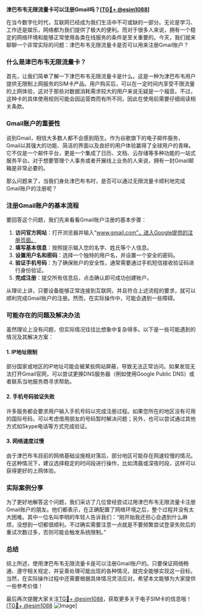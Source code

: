 **津巴布韦无限流量卡可以注册Gmail吗？[[TG💪+ @esim1088](https://t.me/s/esim1088)]**

在当今数字化时代，互联网已经成为我们生活中不可或缺的一部分。无论是学习、工作还是娱乐，网络都为我们提供了极大的便利。而对于很多人来说，拥有一个稳定的网络环境和能够正常使用各类在线服务的条件是至关重要的。今天，我们就来聊聊一个非常实际的问题：津巴布韦无限流量卡是否可以用来注册Gmail账户？

### 什么是津巴布韦无限流量卡？

首先，让我们简单了解一下津巴布韦无限流量卡是什么。这是一种为津巴布韦用户提供无限制上网服务的SIM卡产品。用户购买后，可以在一定时间内享受不限流量的上网体验，这对于那些对数据消耗需求较大的用户来说无疑是一个福音。不过，这种卡的具体使用规则可能会因运营商而有所不同，因此在使用前需要仔细阅读相关条款。

### Gmail账户的重要性

说到Gmail，相信大多数人都不会感到陌生。作为谷歌旗下的电子邮件服务，Gmail以其强大的功能、简洁的界面以及良好的用户体验赢得了全球用户的青睐。它不仅是一个邮件平台，更是一个集成了日历、文档、云存储等多种功能的一站式服务平台。对于想要管理个人事务或者开展线上业务的人来说，拥有一封Gmail邮箱是非常必要的。

那么问题来了，当我们身处津巴布韦时，是否可以通过无限流量卡顺利地完成Gmail账户的注册呢？

### 注册Gmail账户的基本流程

要回答这个问题，我们先来看看Gmail账户注册的基本步骤：

1. **访问官方网站**：打开浏览器并输入“www.gmail.com”，进入Google提供的注册页面。
2. **填写基本信息**：按照提示输入您的名字、姓氏等个人信息。
3. **设置用户名和密码**：选择一个独特的用户名，并设置一个安全的密码。
4. **验证手机号码**：为了确保账户的安全性，通常需要通过手机短信接收验证码进行身份验证。
5. **完成注册**：提交所有信息后，点击确认即可成功创建账户。

从理论上讲，只要设备能够正常连接到互联网，并且符合上述流程的要求，就可以顺利完成Gmail账户的注册。然而，在实际操作中，可能会遇到一些障碍。

### 可能存在的问题及解决办法

虽然理论上没有问题，但实际情况往往比想象中复杂得多。以下是一些可能遇到的情况及其解决方案：

#### 1. IP地址限制
部分国家或地区的IP地址可能会被某些网站屏蔽，导致无法正常访问。如果发现无法打开Gmail官网，可以尝试更换DNS服务器（例如使用Google Public DNS）或者联系当地服务商寻求帮助。

#### 2. 手机号码验证失败
许多服务都会要求用户输入手机号码以完成注册过程。如果您所在的地区没有可用的国际号码，可以考虑借用朋友的号码暂时解决问题；另外，也可以尝试通过其他方式如Skype电话等方式完成验证。

#### 3. 网络速度过慢
由于津巴布韦目前的网络基础设施相对落后，部分地区可能存在网速较慢的情况。在这种情况下，建议选择稳定的时间段进行操作，比如清晨或深夜时段，这样可以获得更好的上网体验。

### 实际案例分享

为了更好地解答这个问题，我们采访了几位曾经尝试过用津巴布韦无限流量卡注册Gmail账户的朋友。他们都表示，在正确配置了网络环境之后，整个过程并没有太大困难。其中一位名叫李明的年轻人告诉我们：“刚开始我还担心会遇到什么麻烦，没想到一切都很顺利。不过确实需要注意一点就是不要频繁尝试登录失败后的重试次数过多，否则可能会触发系统限制。”

### 总结

综上所述，使用津巴布韦无限流量卡是可以注册Gmail账户的。只要保证网络畅通、遵守相关规定，并妥善处理可能出现的各种情况，就完全能够实现这一目标。当然，在实际操作过程中还需要根据具体情况灵活应对。希望本文能够为大家提供一些参考价值！

最后再次提醒大家关注[TG💪+ @esim1088](https://t.me/s/esim1088)，获取更多关于电子SIM卡的信息哦！[[TG💪+ @esim1088](https://t.me/s/esim1088) ![Image](https://i.postimg.cc/4NQfJmqS/Snipaste-2025-05-13-00-14-12.png)]